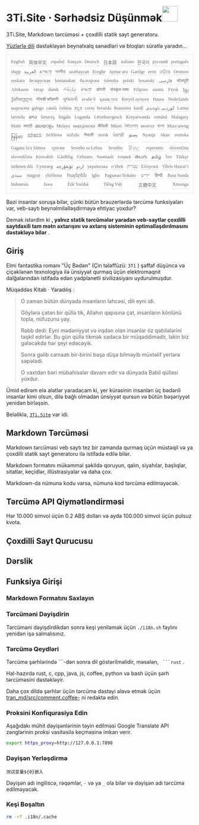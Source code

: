 <h1 style="justify-content:space-between">3Ti.Site ⋅ Sərhədsiz Düşünmək<img src="//i-01.eu.org/3Ti/logo.svg" style="user-select:none;margin-top:-1px;width:42px"></h1>

3Ti.Site, Markdown tərcüməsi + çoxdilli statik sayt generatoru.

[Yüzlərlə dili](https://github.com/i18n-site/node/blob/main/lang/src/index.js) dəstəkləyən beynəlxalq sənədləri və bloqları sürətlə yaradın...

<pre class="langli" style="display:flex;flex-wrap:wrap;background:transparent;border:1px solid #eee;font-size:12px;box-shadow:0 0 3px inset #eee;padding:12px 5px 4px 12px;justify-content:space-between;"><style>pre.langli i{font-weight:300;font-family:s;margin-right:7px;margin-bottom:8px;font-style:normal;color:#666;border-bottom:1px dashed #ccc;}</style><i>English</i><i> 简体中文 </i><i>español</i><i>français</i><i>Deutsch</i><i> 日本語 </i><i>italiano</i><i>한국어</i><i>русский</i><i>português</i><i>shqip</i><i>‫العربية‬</i><i>አማርኛ</i><i>অসমীয়া</i><i>azərbaycan</i><i>Eʋegbe</i><i>Aymar aru</i><i>Gaeilge</i><i>eesti</i><i>ଓଡ଼ିଆ</i><i>Oromoo</i><i>euskara</i><i>беларуская</i><i>bamanakan</i><i>български</i><i>íslenska</i><i>polski</i><i>bosanski</i><i>‫فارسی‬</i><i>भोजपुरी</i><i>Afrikaans</i><i>татар</i><i>dansk</i><i>‫ދިވެހިބަސް‬</i><i>ትግርኛ</i><i>डोगरी</i><i>संस्कृत भाषा</i><i>Filipino</i><i>suomi</i><i>Frysk</i><i>ខ្មែរ</i><i>ქართული</i><i>गोंयची कोंकणी</i><i>ગુજરાતી</i><i>avañe’ẽ</i><i>қазақ тілі</i><i>Kreyòl ayisyen</i><i>Hausa</i><i>Nederlands</i><i>кыргызча</i><i>galego</i><i>català</i><i>čeština</i><i>ಕನ್ನಡ</i><i>corsu</i><i>hrvatski</i><i>Runasimi</i><i>kurdî</i><i>‫کوردیی ناوەندی‬</i><i>Latina</i><i>latviešu</i><i>ລາວ</i><i>lietuvių</i><i>lingála</i><i>Luganda</i><i>Lëtzebuergesch</i><i>Kinyarwanda</i><i>română</i><i>Malagasy</i><i>Malti</i><i>मराठी</i><i>മലയാളം</i><i>Melayu</i><i>македонски</i><i>मैथिली</i><i>Māori</i><i>মৈতৈলোন্</i><i>монгол</i><i>বাংলা</i><i>Mizo ṭawng</i><i>မြန်မာ</i><i>𞄀𞄄𞄰𞄩𞄍𞄜𞄰</i><i>IsiXhosa</i><i>isiZulu</i><i>नेपाली</i><i>norsk</i><i>ਪੰਜਾਬੀ</i><i>‫پښتو‬</i><i>Nyanja</i><i>Akan</i><i>svenska</i><i>Gagana fa'a Sāmoa</i><i>српски</i><i>Sesotho sa Leboa</i><i>Sesotho</i><i>සිංහල</i><i>esperanto</i><i>slovenčina</i><i>slovenščina</i><i>Kiswahili</i><i>Gàidhlig</i><i>Cebuano</i><i>Soomaali</i><i>тоҷикӣ</i><i>తెలుగు</i><i>தமிழ்</i><i>ไทย</i><i>Türkçe</i><i>türkmen dili</i><i>Cymraeg</i><i>‫ئۇيغۇرچە‬</i><i>‫اردو‬</i><i>українська</i><i>o‘zbek</i><i>‫עברית‬</i><i>Ελληνικά</i><i>ʻŌlelo Hawaiʻi</i><i>‫سنڌي‬</i><i>magyar</i><i>chiShona</i><i>հայերեն</i><i>Igbo</i><i>Pagsasao Ilokano</i><i>‫ייִדיש‬</i><i>हिन्दी</i><i>Basa Sunda</i><i>Indonesia</i><i>Jawa</i><i>Èdè Yorùbá</i><i>Tiếng Việt</i><i> 正體中文 </i><i>Xitsonga</i></pre>

Bəzi insanlar soruşa bilər, çünki bütün brauzerlərdə tərcümə funksiyaları var, veb-saytı beynəlmiləlləşdirməyə ehtiyac yoxdur?

Demək istərdim ki **, yalnız statik tərcümələr yaradan veb-saytlar çoxdilli saytdaxili tam mətn axtarışını və axtarış sisteminin optimallaşdırılmasını dəstəkləyə bilər** .

## Giriş

Elmi fantastika romanı &quot;Üç Bədən&quot; (Çin tələffüzü: `3Tǐ` ) şəffaf düşüncə və çiçəklənən texnologiya ilə ünsiyyət qurmaq üçün elektromaqnit dalğalarından istifadə edən yadplanetli sivilizasiyanı uydurulmuşdur.

Müqəddəs Kitab · Yaradılış :

> O zaman bütün dünyada insanların ləhcəsi, dili eyni idi.
>
> Göylərə çatan bir qüllə tik, Allahın qapısına çat, insanların könlünü topla, nüfuzunu yay.
>
> Rəbb dedi: Eyni mədəniyyət və irqdən olan insanlar öz qəbilələrini təşkil edirlər. Bu gün qüllə tikmək sadəcə bir müqəddimədir, lakin biz gələcəkdə hər şeyi edəcəyik.
>
> Sonra gəlib camaatı bir-birini başa düşə bilməyib müxtəlif yerlərə səpələdi.
>
> O vaxtdan bəri mübahisələr davam edir və dünyada Babil qülləsi yoxdur.

Ümid edirəm elə alətlər yaradacam ki, yer kürəsinin insanları üç bədənli insanlar kimi olsun, dilə bağlı olmadan ünsiyyət qursun və bütün bəşəriyyət yenidən birləşsin.

Beləliklə, [`3Ti.Site`](//3Ti.Site) var idi.

## Markdown Tərcüməsi

Markdown tərcüməsi veb saytı tez bir zamanda qurmaq üçün müstəqil və ya çoxdilli statik sayt generatoru ilə istifadə edilə bilər.

Markdown formatını mükəmməl şəkildə qoruyun, qalın, siyahılar, başlıqlar, sitatlar, keçidlər, illüstrasiyalar və daha çox.

Markdown-da nümunə kodu varsa, nümunə kod tərcümə edilməyəcək.

## Tərcümə API Qiymətləndirməsi

Hər 10.000 simvol üçün 0.2 ABŞ dolları və ayda 100.000 simvol üçün pulsuz kvota.

## Çoxdilli Sayt Qurucusu

## Dərslik

## Funksiya Girişi

### Markdown Formatını Saxlayın

### Tərcüməni Dəyişdirin

Tərcüməni dəyişdirdikdən sonra keşi yeniləmək üçün `./i18n.sh` faylını yenidən işə salmalısınız.

### Tərcümə Qeydləri

Tərcümə şərhlərində \```-dən sonra dil göstərilməlidir, məsələn, ` ```rust` .

Hal-hazırda rust, c, cpp, java, js, coffee, python və bash üçün şərh tərcüməsini dəstəkləyir.

Daha çox dildə şərhlər üçün tərcümə dəstəyi əlavə etmək üçün [tran_md/src/comment.coffee-](https://github.com/i18n-site/node/blob/main/tran_md/src/comment.coffee) ni redaktə edin.

### Proksini Konfiqurasiya Edin

Aşağıdakı mühit dəyişənlərinin təyin edilməsi Google Translate API zənglərinin proksi vasitəsilə keçməsinə imkan verir.

```bash
export https_proxy=http://127.0.0.1:7890
```

### Dəyişən Yerləşdirmə

```
测试变量${0}嵌入
```

Dəyişən adı ingiliscə, rəqəmlər, `-` və ya `_` ola bilər və dəyişən adı tərcümə edilməyəcək.

### Keşi Boşaltın

```bash
rm -rf .i18n/.cache
```
